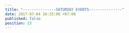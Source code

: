 ```yaml
---
title: "---------------SATURDAY EVENTS---------------"
date: 2017-07-04 16:33:00 +07:00
published: false
position: 23
---
```


